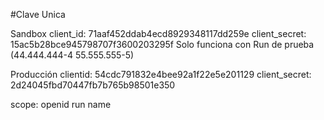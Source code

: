 #Clave Unica

Sandbox
client_id: 71aaf452ddab4ecd8929348117dd259e
client_secret: 15ac5b28bce945798707f3600203295f
Solo funciona con Run de prueba (44.444.444-4 55.555.555-5)

Producción
clientid: 54cdc791832e4bee92a1f22e5e201129
client_secret: 2d24045fbd70447fb7b765b98501e350

scope: openid run name